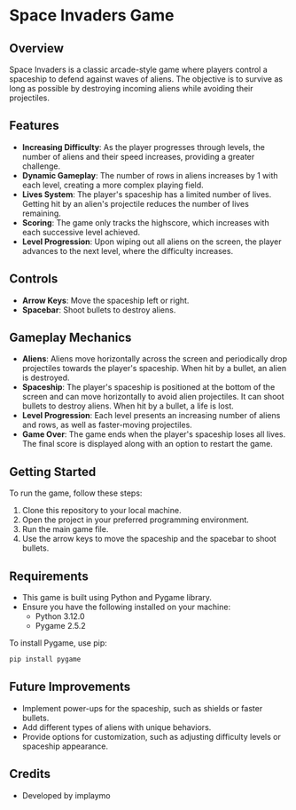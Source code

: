 # Space Invaders Game

## Overview
Space Invaders is a classic arcade-style game where players control a spaceship to defend against waves of aliens. The objective is to survive as long as possible by destroying incoming aliens while avoiding their projectiles.

## Features
- **Increasing Difficulty**: As the player progresses through levels, the number of aliens and their speed increases, providing a greater challenge.
- **Dynamic Gameplay**: The number of rows in aliens increases by 1 with each level, creating a more complex playing field.
- **Lives System**: The player's spaceship has a limited number of lives. Getting hit by an alien's projectile reduces the number of lives remaining.
- **Scoring**: The game only tracks the highscore, which increases with each successive level achieved.
- **Level Progression**: Upon wiping out all aliens on the screen, the player advances to the next level, where the difficulty increases.

## Controls
- **Arrow Keys**: Move the spaceship left or right.
- **Spacebar**: Shoot bullets to destroy aliens.

## Gameplay Mechanics
- **Aliens**: Aliens move horizontally across the screen and periodically drop projectiles towards the player's spaceship. When hit by a bullet, an alien is destroyed.
- **Spaceship**: The player's spaceship is positioned at the bottom of the screen and can move horizontally to avoid alien projectiles. It can shoot bullets to destroy aliens. When hit by a bullet, a life is lost.
- **Level Progression**: Each level presents an increasing number of aliens and rows, as well as faster-moving projectiles.
- **Game Over**: The game ends when the player's spaceship loses all lives. The final score is displayed along with an option to restart the game.

## Getting Started
To run the game, follow these steps:
1. Clone this repository to your local machine.
2. Open the project in your preferred programming environment.
3. Run the main game file.
4. Use the arrow keys to move the spaceship and the spacebar to shoot bullets.

## Requirements
- This game is built using Python and Pygame library.
- Ensure you have the following installed on your machine:
  - Python 3.12.0
  - Pygame 2.5.2

To install Pygame, use pip:
```bash
pip install pygame
```

## Future Improvements
- Implement power-ups for the spaceship, such as shields or faster bullets.
- Add different types of aliens with unique behaviors.
- Provide options for customization, such as adjusting difficulty levels or spaceship appearance.
## Credits
- Developed by implaymo
